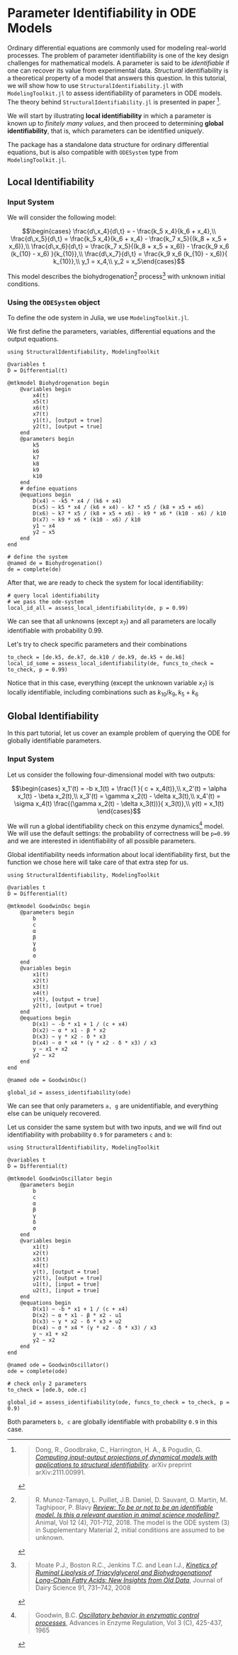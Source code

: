 # Parameter Identifiability in ODE Models

Ordinary differential equations are commonly used for modeling real-world processes. The problem of parameter identifiability is one of the key design challenges for mathematical models. A parameter is said to be _identifiable_ if one can recover its value from experimental data. _Structural_ identifiability is a theoretical property of a model that answers this question. In this tutorial, we will show how to use `StructuralIdentifiability.jl` with `ModelingToolkit.jl` to assess identifiability of parameters in ODE models. The theory behind `StructuralIdentifiability.jl` is presented in paper [^4].

We will start by illustrating **local identifiability** in which a parameter is known up to _finitely many values_, and then proceed to determining **global identifiability**, that is, which parameters can be identified _uniquely_.

The package has a standalone data structure for ordinary differential equations, but is also compatible with `ODESystem` type from `ModelingToolkit.jl`.

## Local Identifiability

### Input System

We will consider the following model:

$$\begin{cases}
\frac{d\,x_4}{d\,t} = - \frac{k_5 x_4}{k_6 + x_4},\\
\frac{d\,x_5}{d\,t} = \frac{k_5 x_4}{k_6 + x_4} - \frac{k_7 x_5}{(k_8 + x_5 + x_6)},\\
\frac{d\,x_6}{d\,t} = \frac{k_7 x_5}{(k_8 + x_5 + x_6)} - \frac{k_9  x_6  (k_{10} - x_6) }{k_{10}},\\
\frac{d\,x_7}{d\,t} = \frac{k_9  x_6  (k_{10} - x_6)}{ k_{10}},\\
y_1 = x_4,\\
y_2 = x_5\end{cases}$$

This model describes the biohydrogenation[^1] process[^2] with unknown initial conditions.

### Using the `ODESystem` object

To define the ode system in Julia, we use `ModelingToolkit.jl`.

We first define the parameters, variables, differential equations and the output equations.

```@example SI
using StructuralIdentifiability, ModelingToolkit

@variables t
D = Differential(t)

@mtkmodel Biohydrogenation begin
    @variables begin
        x4(t)
        x5(t)
        x6(t)
        x7(t)
        y1(t), [output = true]
        y2(t), [output = true]
    end
    @parameters begin
        k5
        k6
        k7
        k8
        k9
        k10
    end
    # define equations
    @equations begin
        D(x4) ~ -k5 * x4 / (k6 + x4)
        D(x5) ~ k5 * x4 / (k6 + x4) - k7 * x5 / (k8 + x5 + x6)
        D(x6) ~ k7 * x5 / (k8 + x5 + x6) - k9 * x6 * (k10 - x6) / k10
        D(x7) ~ k9 * x6 * (k10 - x6) / k10
        y1 ~ x4
        y2 ~ x5
    end
end

# define the system
@named de = Biohydrogenation()
de = complete(de)
```

After that, we are ready to check the system for local identifiability:

```@example SI
# query local identifiability
# we pass the ode-system
local_id_all = assess_local_identifiability(de, p = 0.99)
```

We can see that all unknowns (except $x_7$) and all parameters are locally identifiable with probability 0.99.

Let's try to check specific parameters and their combinations

```@example SI
to_check = [de.k5, de.k7, de.k10 / de.k9, de.k5 + de.k6]
local_id_some = assess_local_identifiability(de, funcs_to_check = to_check, p = 0.99)
```

Notice that in this case, everything (except the unknown variable $x_7$) is locally identifiable, including combinations such as $k_{10}/k_9, k_5+k_6$

## Global Identifiability

In this part tutorial, let us cover an example problem of querying the ODE for globally identifiable parameters.

### Input System

Let us consider the following four-dimensional model with two outputs:

$$\begin{cases}
x_1'(t) = -b  x_1(t) + \frac{1 }{ c + x_4(t)},\\
x_2'(t) = \alpha  x_1(t) - \beta  x_2(t),\\
x_3'(t) = \gamma  x_2(t) - \delta  x_3(t),\\
x_4'(t) = \sigma  x_4(t)  \frac{(\gamma x_2(t) - \delta x_3(t))}{ x_3(t)},\\
y(t) = x_1(t)
\end{cases}$$

We will run a global identifiability check on this enzyme dynamics[^3] model. We will use the default settings: the probability of correctness will be `p=0.99` and we are interested in identifiability of all possible parameters.

Global identifiability needs information about local identifiability first, but the function we chose here will take care of that extra step for us.

```@example SI2
using StructuralIdentifiability, ModelingToolkit

@variables t
D = Differential(t)

@mtkmodel GoodwinOsc begin
    @parameters begin
        b
        c
        α
        β
        γ
        δ
        σ
    end
    @variables begin
        x1(t)
        x2(t)
        x3(t)
        x4(t)
        y(t), [output = true]
        y2(t), [output = true]
    end
    @equations begin
        D(x1) ~ -b * x1 + 1 / (c + x4)
        D(x2) ~ α * x1 - β * x2
        D(x3) ~ γ * x2 - δ * x3
        D(x4) ~ σ * x4 * (γ * x2 - δ * x3) / x3
        y ~ x1 + x2
        y2 ~ x2
    end
end

@named ode = GoodwinOsc()

global_id = assess_identifiability(ode)
```

We can see that only parameters `a, g` are unidentifiable, and everything else can be uniquely recovered.

Let us consider the same system but with two inputs, and we will find out identifiability with probability `0.9` for parameters `c` and `b`:

```@example SI3
using StructuralIdentifiability, ModelingToolkit

@variables t
D = Differential(t)

@mtkmodel GoodwinOscillator begin
    @parameters begin
        b
        c
        α
        β
        γ
        δ
        σ
    end
    @variables begin
        x1(t)
        x2(t)
        x3(t)
        x4(t)
        y(t), [output = true]
        y2(t), [output = true]
        u1(t), [input = true]
        u2(t), [input = true]
    end
    @equations begin
        D(x1) ~ -b * x1 + 1 / (c + x4)
        D(x2) ~ α * x1 - β * x2 - u1
        D(x3) ~ γ * x2 - δ * x3 + u2
        D(x4) ~ σ * x4 * (γ * x2 - δ * x3) / x3
        y ~ x1 + x2
        y2 ~ x2
    end
end

@named ode = GoodwinOscillator()
ode = complete(ode)

# check only 2 parameters
to_check = [ode.b, ode.c]

global_id = assess_identifiability(ode, funcs_to_check = to_check, p = 0.9)
```

Both parameters `b, c` are globally identifiable with probability `0.9` in this case.

[^1]: > R. Munoz-Tamayo, L. Puillet, J.B. Daniel, D. Sauvant, O. Martin, M. Taghipoor, P. Blavy [*Review: To be or not to be an identifiable model. Is this a relevant question in animal science modelling?*](https://doi.org/10.1017/S1751731117002774), Animal, Vol 12 (4), 701-712, 2018. The model is the ODE system (3) in Supplementary Material 2, initial conditions are assumed to be unknown.
[^2]: > Moate P.J., Boston R.C., Jenkins T.C. and Lean I.J., [*Kinetics of Ruminal Lipolysis of Triacylglycerol and Biohydrogenationof Long-Chain Fatty Acids: New Insights from Old Data*](https://doi.org/10.3168/jds.2007-0398), Journal of Dairy Science 91, 731–742, 2008
[^3]: > Goodwin, B.C. [*Oscillatory behavior in enzymatic control processes*](https://doi.org/10.1016/0065-2571(65)90067-1), Advances in Enzyme Regulation, Vol 3 (C), 425-437, 1965
[^4]: > Dong, R., Goodbrake, C., Harrington, H. A., & Pogudin, G. [*Computing input-output projections of dynamical models with applications to structural identifiability*](https://arxiv.org/pdf/2111.00991). arXiv preprint arXiv:2111.00991.
